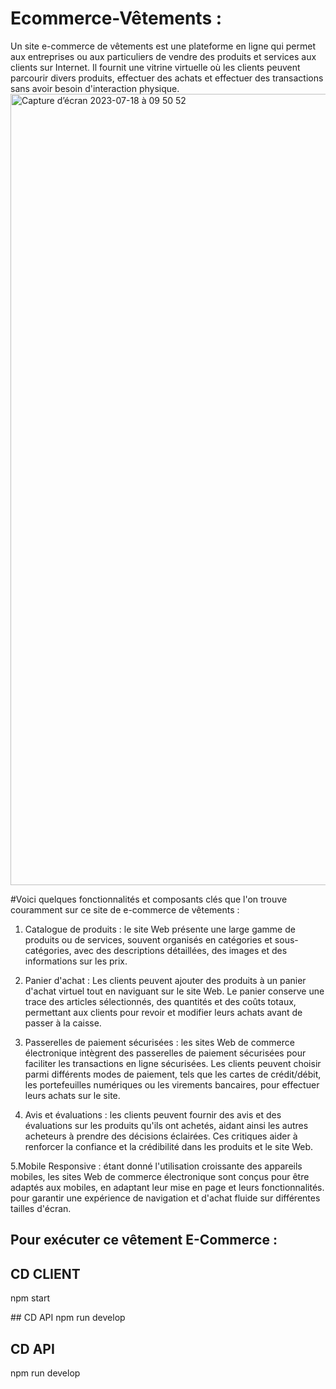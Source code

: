 # Ecommerce-Vêtements :

Un site e-commerce de vêtements est une plateforme en ligne qui permet aux entreprises ou aux particuliers de vendre des produits et
services aux clients sur Internet. Il fournit une vitrine virtuelle où les clients peuvent parcourir
divers produits, effectuer des achats et effectuer des transactions sans avoir besoin d'interaction physique.
<img width="1266" alt="Capture d’écran 2023-07-18 à 09 50 52" src="https://github.com/Ayushch12/Ecommerce-Clothing/assets/96380226/5d5ec29b-401c-4383-82ab-d56bb08a8005">

#Voici quelques fonctionnalités et composants clés que l'on trouve couramment sur ce site de e-commerce de vêtements :
1. Catalogue de produits : le site Web présente une large gamme de produits ou de services, souvent organisés en catégories
  et sous-catégories, avec des descriptions détaillées, des images et des informations sur les prix.
 
2. Panier d'achat : Les clients peuvent ajouter des produits à un panier d'achat virtuel tout en naviguant sur le site Web. Le panier conserve une trace des articles sélectionnés, des quantités et des coûts totaux, permettant aux clients
pour revoir et modifier leurs achats avant de passer à la caisse.

3. Passerelles de paiement sécurisées : les sites Web de commerce électronique intègrent des passerelles de paiement sécurisées pour faciliter les transactions en ligne sécurisées. Les clients peuvent choisir parmi différents modes de paiement,
  tels que les cartes de crédit/débit, les portefeuilles numériques ou les virements bancaires, pour effectuer leurs achats sur le site.
 
4. Avis et évaluations : les clients peuvent fournir des avis et des évaluations sur les produits qu'ils ont achetés, aidant ainsi les autres acheteurs à prendre des décisions éclairées. Ces critiques
aider à renforcer la confiance et la crédibilité dans les produits et le site Web.

5.Mobile Responsive : étant donné l'utilisation croissante des appareils mobiles, les sites Web de commerce électronique sont conçus pour être adaptés aux mobiles, en adaptant leur mise en page et leurs fonctionnalités.
pour garantir une expérience de navigation et d'achat fluide sur différentes tailles d'écran.

## Pour exécuter ce vêtement E-Commerce :

## CD CLIENT
npm start

## CD API
npm run develop



## CD API

npm run develop


